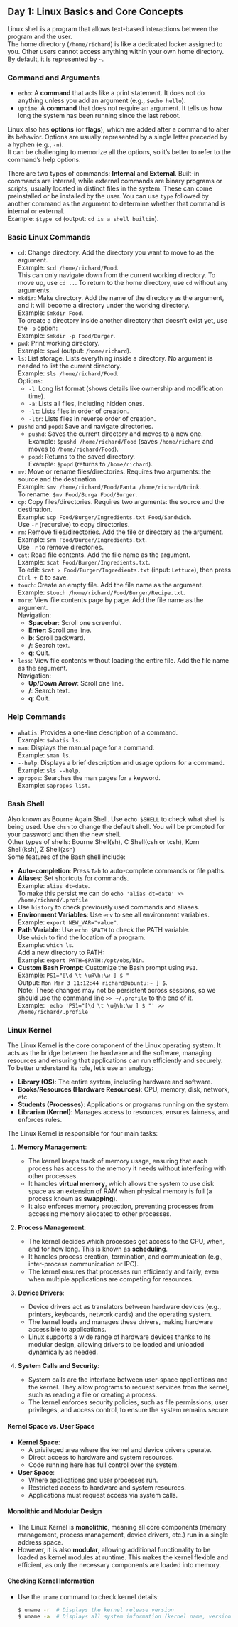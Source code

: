 ## Day 1: Linux Basics and Core Concepts

Linux shell is a program that allows text-based interactions between the program and the user.  
The home directory (`/home/richard`) is like a dedicated locker assigned to you. Other users cannot access anything within your own home directory. By default, it is represented by `~`.

### Command and Arguments

- `echo`: A **command** that acts like a print statement. It does not do anything unless you add an argument (e.g., `$echo hello`).
- `uptime`: A **command** that does not require an argument. It tells us how long the system has been running since the last reboot.

Linux also has **options** (or **flags**), which are added after a command to alter its behavior. Options are usually represented by a single letter preceded by a hyphen (e.g., `-n`).  
It can be challenging to memorize all the options, so it’s better to refer to the command’s help options.  

There are two types of commands: **Internal** and **External**. Built-in commands are internal, while external commands are binary programs or scripts, usually located in distinct files in the system. These can come preinstalled or be installed by the user. You can use `type` followed by another command as the argument to determine whether that command is internal or external.  
Example: `$type cd` (output: `cd is a shell builtin`).

### Basic Linux Commands
- `cd`: Change directory. Add the directory you want to move to as the argument.  
  Example: `$cd /home/richard/Food`.  
  This can only navigate down from the current working directory. To move up, use `cd ..`. To return to the home directory, use `cd` without any arguments.
- `mkdir`: Make directory. Add the name of the directory as the argument, and it will become a directory under the working directory.  
  Example: `$mkdir Food`.  
  To create a directory inside another directory that doesn’t exist yet, use the `-p` option:  
  Example: `$mkdir -p Food/Burger`.
- `pwd`: Print working directory.  
  Example: `$pwd` (output: `/home/richard`).
- `ls`: List storage. Lists everything inside a directory. No argument is needed to list the current directory.  
  Example: `$ls /home/richard/Food`.  
  Options:
  - `-l`: Long list format (shows details like ownership and modification time).
  - `-a`: Lists all files, including hidden ones.
  - `-lt`: Lists files in order of creation.
  - `-ltr`: Lists files in reverse order of creation.
- `pushd` and `popd`: Save and navigate directories.  
  - `pushd`: Saves the current directory and moves to a new one.  
    Example: `$pushd /home/richard/Food` (saves `/home/richard` and moves to `/home/richard/Food`).
  - `popd`: Returns to the saved directory.  
    Example: `$popd` (returns to `/home/richard`).
- `mv`: Move or rename files/directories. Requires two arguments: the source and the destination.  
  Example: `$mv /home/richard/Food/Fanta /home/richard/Drink`.  
  To rename: `$mv Food/Burga Food/Burger`.
- `cp`: Copy files/directories. Requires two arguments: the source and the destination.  
  Example: `$cp Food/Burger/Ingredients.txt Food/Sandwich`.  
  Use `-r` (recursive) to copy directories.
- `rm`: Remove files/directories. Add the file or directory as the argument.  
  Example: `$rm Food/Burger/Ingredients.txt`.  
  Use `-r` to remove directories.
- `cat`: Read file contents. Add the file name as the argument.  
  Example: `$cat Food/Burger/Ingredients.txt`.  
  To edit: `$cat > Food/Burger/Ingredients.txt` (input: `Lettuce`), then press `Ctrl + D` to save.
- `touch`: Create an empty file. Add the file name as the argument.  
  Example: `$touch /home/richard/Food/Burger/Recipe.txt`.
- `more`: View file contents page by page. Add the file name as the argument.  
  Navigation:
  - **Spacebar**: Scroll one screenful.
  - **Enter**: Scroll one line.
  - **b**: Scroll backward.
  - **/**: Search text.
  - **q**: Quit.
- `less`: View file contents without loading the entire file. Add the file name as the argument.  
  Navigation:
  - **Up/Down Arrow**: Scroll one line.
  - **/**: Search text.
  - **q**: Quit.

### Help Commands
- `whatis`: Provides a one-line description of a command.  
  Example: `$whatis ls`.
- `man`: Displays the manual page for a command.  
  Example: `$man ls`.
- `--help`: Displays a brief description and usage options for a command.  
  Example: `$ls --help`.
- `apropos`: Searches the man pages for a keyword.  
  Example: `$apropos list`.

### Bash Shell
Also known as Bourne Again Shell. Use `echo $SHELL` to check what shell is being used. Use `chsh` to change the default shell. You will be prompted for your password and then the new shell.  
Other types of shells: Bourne Shell(sh), C Shell(csh or tcsh), Korn Shell(ksh), Z Shell(zsh)  
Some features of the Bash shell include:
- **Auto-completion**: Press `Tab` to auto-complete commands or file paths.
- **Aliases**: Set shortcuts for commands.  
  Example: `alias dt=date`.  
  To make this persist we can do `echo 'alias dt=date' >> /home/richard/.profile`  
- Use `history` to check previously used commands and aliases.
- **Environment Variables**: Use `env` to see all environment variables.  
  Example: `export NEW_VAR="value"`.
- **Path Variable**: Use `echo $PATH` to check the PATH variable.  
  Use `which` to find the location of a program.  
  Example: `which ls`.  
  Add a new directory to PATH:  
  Example: `export PATH=$PATH:/opt/obs/bin`.
- **Custom Bash Prompt**: Customize the Bash prompt using `PS1`.  
  Example: `PS1="[\d \t \u@\h:\w ] $ "`  
  Output: `Mon Mar 3 11:12:44 richard@ubuntu:~ ] $`.  
  Note: These changes may not be persistent across sessions, so we should use the command line `>> ~/.profile` to the end of it.  
  Example: ` echo 'PS1="[\d \t \u@\h:\w ] $ "' >> /home/richard/.profile`

### Linux Kernel

The Linux Kernel is the core component of the Linux operating system. It acts as the bridge between the hardware and the software, managing resources and ensuring that applications can run efficiently and securely. To better understand its role, let’s use an analogy:

- **Library (OS)**: The entire system, including hardware and software.
- **Books/Resources (Hardware Resources)**: CPU, memory, disk, network, etc.
- **Students (Processes)**: Applications or programs running on the system.
- **Librarian (Kernel)**: Manages access to resources, ensures fairness, and enforces rules.

The Linux Kernel is responsible for four main tasks:

1. **Memory Management**:
   - The kernel keeps track of memory usage, ensuring that each process has access to the memory it needs without interfering with other processes.
   - It handles **virtual memory**, which allows the system to use disk space as an extension of RAM when physical memory is full (a process known as **swapping**).
   - It also enforces memory protection, preventing processes from accessing memory allocated to other processes.

2. **Process Management**:
   - The kernel decides which processes get access to the CPU, when, and for how long. This is known as **scheduling**.
   - It handles process creation, termination, and communication (e.g., inter-process communication or IPC).
   - The kernel ensures that processes run efficiently and fairly, even when multiple applications are competing for resources.

3. **Device Drivers**:
   - Device drivers act as translators between hardware devices (e.g., printers, keyboards, network cards) and the operating system.
   - The kernel loads and manages these drivers, making hardware accessible to applications.
   - Linux supports a wide range of hardware devices thanks to its modular design, allowing drivers to be loaded and unloaded dynamically as needed.

4. **System Calls and Security**:
   - System calls are the interface between user-space applications and the kernel. They allow programs to request services from the kernel, such as reading a file or creating a process.
   - The kernel enforces security policies, such as file permissions, user privileges, and access control, to ensure the system remains secure.

#### Kernel Space vs. User Space
- **Kernel Space**:
  - A privileged area where the kernel and device drivers operate.
  - Direct access to hardware and system resources.
  - Code running here has full control over the system.
- **User Space**:
  - Where applications and user processes run.
  - Restricted access to hardware and system resources.
  - Applications must request access via system calls.

#### Monolithic and Modular Design
- The Linux Kernel is **monolithic**, meaning all core components (memory management, process management, device drivers, etc.) run in a single address space.
- However, it is also **modular**, allowing additional functionality to be loaded as kernel modules at runtime. This makes the kernel flexible and efficient, as only the necessary components are loaded into memory.

#### Checking Kernel Information
- Use the `uname` command to check kernel details:
  ```bash
  $ uname -r  # Displays the kernel release version
  $ uname -a  # Displays all system information (kernel name, version, hostname, etc.)

